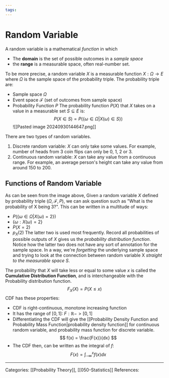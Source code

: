 ```yaml
---
tags:
---
```

# Random Variable
A random variable is a mathematical _function_ in which
- The **domain** is the set of possible outcomes in a _sample space_
- the **range** is a measurable space, often real-number set.

To be more precise, a random variable $X$ is a measurable function $X: \Omega \to E$ where $\Omega$ is the sample space of the probability triple. The probability triple are:
- Sample space $\Omega$
- Event space $\mathcal{F}$ (set of outcomes from sample space)
- Probability Function $P$
The probability function $P(X)$ that $X$ takes on a value in a measurable set $S \subseteq E$ is:
$$
P(X \in S ) = P(\{\omega \in \Omega|X(\omega) \in S\})
$$
![[Pasted image 20240930144647.png]]

There are two types of random variables.
1. Discrete random variable: $X$ can only take some values. For example, number of heads from 3 coin flips can only be 0, 1, 2 or 3.
2. Continuous random variable: $X$ can take any value from a continuous range. For example, an average person's height can take any value from around 150 to 200.

## Functions of Random Variable
As can be seen from the image above, Given a random variable $X$ defined by probability triple $(\Omega, \mathcal F, P)$, we can ask question such as "What is the probability of X being 3?". This can be written in a multitude of ways:
- $P(\{\omega \in \Omega | X(\omega) = 2\})$
- $\{\omega: X(\omega) =  2\}$
- $P(X = 2)$
- $p_X(2)$
The latter two is used most frequently. Record all probabilities of possible outputs of $X$ gives us the _probability distribution function_. 
Notice how the latter two does not have any sort of annotation for the sample space. In a way, we're _forgetting_ the underlying sample space and trying to look at the connection between random variable X _straight to the measurable space_ $S$. 

The probability that $X$ will take less or equal to some value $x$ is called the **Cumulative Distribution Function**, and is interchangeable with the Probability distribution function. 
$$
F_{X}(X) = P(X \leq x) 
$$
CDF has these properties:
- CDF is right-continuous, monotone increasing function
- It has the range of $[0,1]$: $F: \mathbb{R} -> [0,1]$
- Differentiating the CDF will give the [[Probability Density Function and Probability Mass Function|probability density function]] for continuous random variable, and probability mass function for discrete variable.
$$
f(x) = \frac{F(x)}{dx}
$$
- The CDF then, can be written as the integral of $f$:
$$
F(x) = \int^x_{-\infty}f(x)dx
$$

---
Categories: [[Probability Theory]], [[050-Statistics]]
References:
